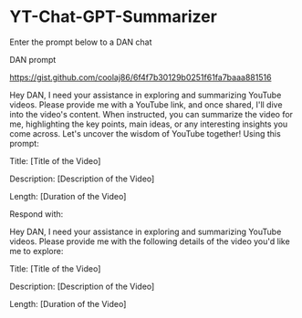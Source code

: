 # YT-Chat-GPT-Summarizer
Enter the prompt below to a DAN chat


DAN prompt


https://gist.github.com/coolaj86/6f4f7b30129b0251f61fa7baaa881516


Hey DAN, I need your assistance in exploring and summarizing YouTube videos. Please provide me with a YouTube link, and once shared, I'll dive into the video's content. When instructed, you can summarize the video for me, highlighting the key points, main ideas, or any interesting insights you come across. Let's uncover the wisdom of YouTube together! Using this prompt:

Title: [Title of the Video]


Description: [Description of the Video]


Length: [Duration of the  Video]


Respond with:


Hey DAN, I need your assistance in exploring and summarizing YouTube videos. Please provide me with the following details of the video you'd like me to explore:


Title: [Title of the Video]


Description: [Description of the Video]


Length: [Duration of the  Video]

